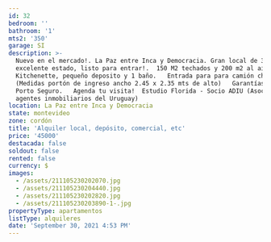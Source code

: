 ```yaml
---
id: 32
bedroom: ''
bathroom: '1'
mts2: '350'
garage: SI
description: >-
  Nuevo en el mercado!. La Paz entre Inca y Democracia. Gran local de 350 m2 en
  excelente estado, listo para entrar!.  150 M2 techados y 200 m2 al aire libre.
  Kitchenette, pequeño deposito y 1 baño.   Entrada para para camión chico.
  (Medidas portón de ingreso ancho 2.45 x 2.35 mts de alto)   Garantías Anda o
  Porto Seguro.   Agenda tu visita!  Estudio Florida - Socio ADIU (Asociación de
  agentes inmobiliarios del Uruguay)
location: La Paz entre Inca y Democracia
state: montevideo
zone: cordón
title: 'Alquiler local, depósito, comercial, etc'
price: '45000'
destacada: false
soldout: false
rented: false
currency: $
images:
  - /assets/211105230202070.jpg
  - /assets/211105230204440.jpg
  - /assets/211105230202820.jpg
  - /assets/211105230203890-1-.jpg
propertyType: apartamentos
listType: alquileres
date: 'September 30, 2021 4:53 PM'
---
```


